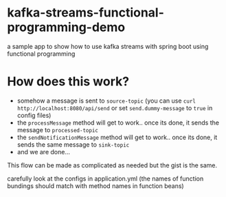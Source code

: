 # kafka-streams-functional-programming-demo

a sample app to show how to use kafka streams with spring boot using functional programming


# How does this work?

* somehow a message is sent to `source-topic` (you can use `curl http://localhost:8080/api/send` or set `send.dummy-message` to `true` in config files)
* the `processMessage` method will get to work.. once its done, it sends the message to `processed-topic`
* the `sendNotificationMessage` method will get to work.. once its done, it sends the same message to `sink-topic`
* and we are done...


This flow can be made as complicated as needed but the gist is the same. 

carefully look at the configs in application.yml (the names of function bundings should match with method names in function beans)
